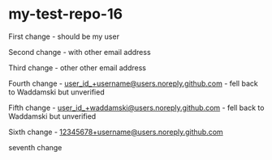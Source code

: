 # my-test-repo-16

First change - should be my user

Second change - with other email address

Third change - other other email address

Fourth change - user_id_+username@users.noreply.github.com - fell back to Waddamski but unverified

Fifth change - user_id_+waddamski@users.noreply.github.com - fell back to Waddamski but unverified

Sixth change - 12345678+username@users.noreply.github.com

seventh change
